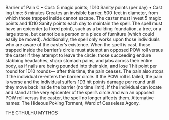Barrier of Pain C
• Cost:  5 magic points; 1D10 Sanity points (per day)
•
 Cast
ing time: 5 minutes
Creates an invisible barrier, 500 feet in diameter, from
which those trapped inside cannot escape. The caster must
invest 5 magic points and 1D10 Sanity points each day
to maintain the spell. The spell must have an epicenter
(a fixed point), such as a building foundation, a tree, or a
large stone, but cannot be a person or a piece of furniture
(which could easily be moved). Additionally, the spell
only works upon those individuals who are aware of the
caster’s existence.
When the spell is cast, those trapped inside the barrier’s
circle must attempt an opposed POW roll versus the caster
if they attempt to leave the circle: those succeeding endure
stabbing headaches, sharp stomach pains, and jabs across
their entire body, as if nails are being pounded into their
skin, and lose 1 hit point per round for 1D10 rounds—
after this time, the pain ceases. The pain also stops if the
individual re-enters the barrier circle. If the POW roll is
failed, the pain is worse and the individual suffers 1D3
hit points damage per round until they move back inside
the barrier (no time limit). If the individual can locate
and stand at the very epicenter of the spell’s circle and
win an opposed POW roll versus the caster, the spell no
longer affects them.
Alternative names: The Hideous Poking Torment, Ward of
Ceaseless Agony.

THE CTHULHU MYTHOS